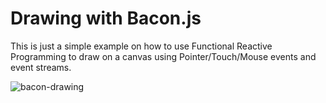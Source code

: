 # Drawing with Bacon.js

This is just a simple example on how to use Functional Reactive Programming to draw on a canvas using Pointer/Touch/Mouse events and event streams.

![bacon-drawing](https://i.imgur.com/XPNxLCC.jpg)
